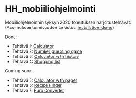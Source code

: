 # HH_mobiiliohjelmointi

Mobiiliohjelmoinnin syksyn 2020 toteutuksen harjoitustehtävät:
(Asennuksen toimivuuden tarkistus: [installation-demo](/installation-demo/App.js))

Done:
- Tehtävä 1: [Calculator](/Calculator/App.js)
- Tehtävä 2: [Number guessing game](/Number_guessing_game/App.js)
- Tehtävä 3: [Calculator with history](/Calculator_with_history/App.js)
- Tehtävä 4: [Shopping list](/Shopping_list/App.js)

Coming soon:

- Tehtävä 5: [Calculator with pages](/Calculator_with_pages/App.js)
- Tehtävä 6: [Recipe Finder](/Recipe_finder/App.js)
- Tehtävä 7: [Euro Converter](/Euro_converter/App.js)

